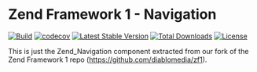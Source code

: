 # Zend Framework 1 - Navigation

[![Build](https://github.com/diablomedia/zf1-navigation/workflows/Build/badge.svg?event=push)](https://github.com/diablomedia/zf1-navigation/actions?query=workflow%3ABuild+event%3Apush)
[![codecov](https://codecov.io/gh/diablomedia/zf1-navigation/branch/master/graph/badge.svg)](https://codecov.io/gh/diablomedia/zf1-navigation)
[![Latest Stable Version](https://poser.pugx.org/fragotesac/zf1-navigation/v/stable)](https://packagist.org/packages/fragotesac/zf1-navigation)
[![Total Downloads](https://poser.pugx.org/fragotesac/zf1-navigation/downloads)](https://packagist.org/packages/fragotesac/zf1-navigation)
[![License](https://poser.pugx.org/fragotesac/zf1-navigation/license)](https://packagist.org/packages/fragotesac/zf1-navigation)

This is just the Zend_Navigation component extracted from our fork of the Zend Framework 1 repo (https://github.com/diablomedia/zf1).
